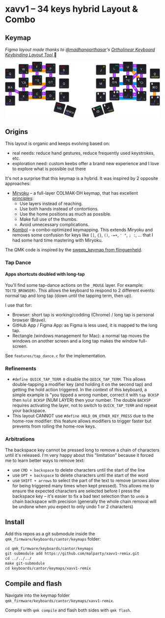 # xavv1 – 34 keys hybrid Layout & Combo

## Keymap

_Figma layout made thanks to [@madhanparthasar](https://www.figma.com/@madhanparthasar)'s [Ortholinear Keyboard Keybinding Layout Tool
](https://www.figma.com/community/file/1283154322826272613)_ 🙌

<img src="images/keymap.png" alt="Keymap to see all layers and combos" />

## Origins

This layout is organic and keeps evolving based on:

- real needs: reduce hand gestures, reduce frequently used keystrokes, etc.
- exploration need: custom keebs offer a brand new experience and I love to explore what is possible out there

It's not a surprise that this keymap is a hybrid. It was inspired by 2 opposite approaches:

- [Miryoku](https://github.com/manna-harbour/miryoku) – a full-layer COLMAK-DH keymap, that has excellent [principles](https://github.com/manna-harbour/miryoku/tree/master/docs/reference#general-principles):
  - Use layers instead of reaching.
  - Use both hands instead of contortions.
  - Use the home positions as much as possible.
  - Make full use of the thumbs.
  - Avoid unnecessary complications.
- [Kombol](https://github.com/skychil/kombol) – a combo-optimized keymapping. This extends Miryoku and removes some confusion for keys like `[]`, `{}`, `()`, `-=+`, `' "`, `; :`, ... that I had some hard time mastering with Miryoku.

The QMK code is inspired by the [sweep_keymap from flinguenheld](https://github.com/flinguenheld/sweep_keymap).

### Tap Dance

#### Apps shortcuts doubled with long-tap

You'll find some tap-dance actions on the `_MOUSE` layer. For example: `TD(TD_BROWSER)`.
This allows the keyboard to respond to 2 different events: normal tap and long tap (down until the tapping term, then up).

I use that for:

- Browser: short tap is working/codding (Chrome) / long tap is personal browser (Brave).
- GitHub App / Figma App: as Figma is less used, it is mapped to the long tap.
- Rectangle (windows management for Mac): a normal tap moves the windows on another screen and a long tap makes the window full-screen.

See `features/tap_dance.c` for the implementation.

### Refinements

- `#define QUICK_TAP_TERM 0` disable the `QUICK_TAP_TERM`.
  This allows double-tapping a modifier key (and holding it on the second tap) and getting the hold action triggered.
  In the context of this keyboard, a simple example is
  "you tipped a wrong number, correct it with `tap BCKSP` then `hold BCKSP` (NUM LAYER) then your number.
  The double `BACKSP` requires activating the layer, not to switch to `QUICK_TAP_TERM` and repeat your backspace.
- This layout CANNOT use `#define HOLD_ON_OTHER_KEY_PRESS` due to the home-row modifier:
  this feature allows modifiers to trigger faster but prevents from rolling the home-row keys.

### Arbitrations

The backspace key cannot be pressed long to remove a chain of characters until it's released.
I'm very happy about this "limitation" because it forced me to learn better ways to remove text:

- use `CMD + backspace` to delete characters until the start of the line
- use `OPT + backspace` to delete characters until the start of the word
- use `SHIFT + arrows` to select the part of the text to remove (arrows allow for being triggered many times when kept pressed). This allows me to ensure the expected characters are selected before I press the backspace key – it's easier to fix a bad text selection than to `undo` a chain backspace with precision (generally the whole chain removal will be undone when you expect to only undo 1 or 2 characters)

## Install

Add this repos as a git submodule inside the `qmk_firmware/keyboards/cantor/keymaps` folder:

```shell
cd qmk_firmware/keyboards/cantor/keymaps
git submodule add https://github.com/malparty/xavv1-remix.git
cd ../../../
make git-submodule
cd keyboards/cantor/keymaps/xavv1-remix
```

## Compile and flash

Navigate into the keymap folder `qmk_firmware/keyboards/cantor/keymaps/xavv1-remix`.

Compile with `qmk compile` and flash both sides with `qmk flash`.
